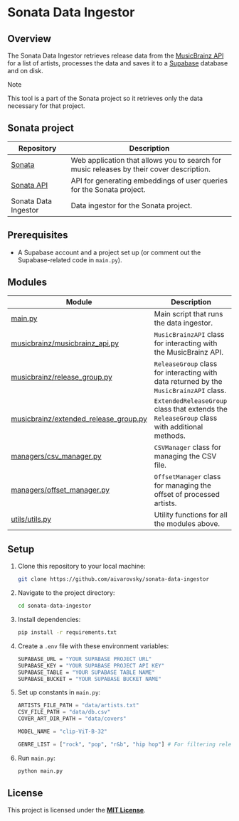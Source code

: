 # Sonata Data Ingestor

## Overview

The Sonata Data Ingestor retrieves release data from the [MusicBrainz API](https://musicbrainz.org/doc/MusicBrainz_API) for a list of artists, processes the data and saves it to a [Supabase](https://supabase.com) database and on disk.

> [!NOTE]
> This tool is a part of the Sonata project so it retrieves only the data necessary for that project.

## Sonata project

| Repository | Description |
|---|---|
| [Sonata](https://github.com/aivarovsky/sonata-app) | Web application that allows you to search for music releases by their cover description. |
| [Sonata API](https://github.com/aivarovsky/sonata-api) | API for generating embeddings of user queries for the Sonata project. |
| Sonata Data Ingestor | Data ingestor for the Sonata project. |

## Prerequisites

- A Supabase account and a project set up (or comment out the Supabase-related code in `main.py`).

## Modules

| Module | Description |
|---|---|
| [main.py](https://github.com/aivarovsky/sonata-data-ingestor/blob/main/main.py) | Main script that runs the data ingestor. |
| [musicbrainz/musicbrainz_api.py](https://github.com/aivarovsky/sonata-data-ingestor/blob/main/musicbrainz/musicbrainz_api.py) | `MusicBrainzAPI` class for interacting with the MusicBrainz API. |
| [musicbrainz/release_group.py](https://github.com/aivarovsky/sonata-data-ingestor/blob/main/musicbrainz/release_group.py) | `ReleaseGroup` class for interacting with data returned by the `MusicBrainzAPI` class. |
| [musicbrainz/extended_release_group.py](https://github.com/aivarovsky/sonata-data-ingestor/blob/main/musicbrainz/extended_release_group.py) | `ExtendedReleaseGroup` class that extends the `ReleaseGroup` class with additional methods. |
| [managers/csv_manager.py](https://github.com/aivarovsky/sonata-data-ingestor/blob/main/managers/csv_manager.py) | `CSVManager` class for managing the CSV file. |
| [managers/offset_manager.py](https://github.com/aivarovsky/sonata-data-ingestor/blob/main/managers/offset_manager.py) | `OffsetManager` class for managing the offset of processed artists. |
| [utils/utils.py](https://github.com/aivarovsky/sonata-data-ingestor/blob/main/utils/utils.py) | Utility functions for all the modules above. |

## Setup

1. Clone this repository to your local machine:

    ```bash
    git clone https://github.com/aivarovsky/sonata-data-ingestor
    ```

2. Navigate to the project directory:

    ```bash
    cd sonata-data-ingestor
    ```

3. Install dependencies:

    ```bash
    pip install -r requirements.txt
    ```

4. Create a `.env` file with these environment variables:

    ```bash
    SUPABASE_URL = "YOUR SUPABASE PROJECT URL"
    SUPABASE_KEY = "YOUR SUPABASE PROJECT API KEY"
    SUPABASE_TABLE = "YOUR SUPABASE TABLE NAME"
    SUPABASE_BUCKET = "YOUR SUPABASE BUCKET NAME"
    ```

5. Set up constants in `main.py`:

    ```python
    ARTISTS_FILE_PATH = "data/artists.txt"
    CSV_FILE_PATH = "data/db.csv"
    COVER_ART_DIR_PATH = "data/covers"

    MODEL_NAME = "clip-ViT-B-32"

    GENRE_LIST = ["rock", "pop", "r&b", "hip hop"] # For filtering release group genres
    ```

6. Run `main.py`:

    ```bash
    python main.py
    ```

## License

This project is licensed under the [**MIT License**](https://github.com/aivarovsky/sonata-data-ingestor/blob/main/LICENSE).

